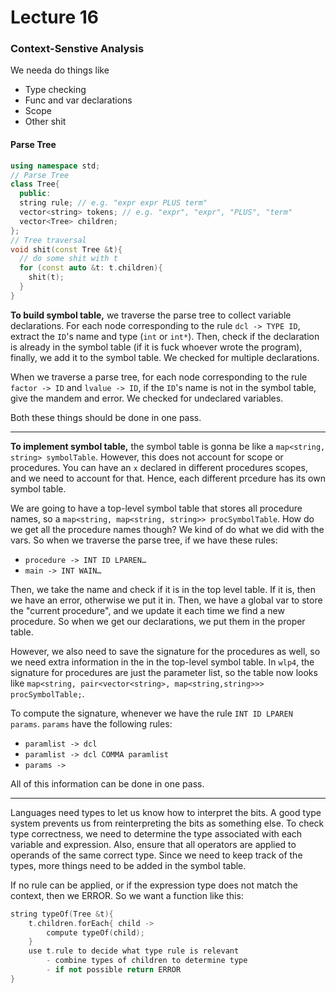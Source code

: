 # Lecture 16

### Context-Senstive Analysis

We needa do things like

* Type checking
* Func and var declarations
* Scope
* Other shit

#### Parse Tree

```c++
using namespace std;
// Parse Tree
class Tree{
  public:
  string rule; // e.g. "expr expr PLUS term"
  vector<string> tokens; // e.g. "expr", "expr", "PLUS", "term"
  vector<Tree> children;
};
// Tree traversal
void shit(const Tree &t){
  // do some shit with t
  for (const auto &t: t.children){
    shit(t);
  }
}
```

**To build symbol table,** we traverse the parse tree to collect variable declarations. For each node corresponding to the rule `dcl -> TYPE ID`, extract the `ID`'s name and type (`int` or `int*`). Then, check if the declaration is already in the symbol table (if it is fuck whoever wrote the program), finally, we add it to the symbol table. We checked for multiple declarations.

When we traverse a parse tree, for each node corresponding to the rule `factor -> ID` and `lvalue -> ID`, if the `ID`'s name is not in the symbol table, give the mandem and error. We checked for undeclared variables.

Both these things should be done in one pass.

---

**To implement symbol table,** the symbol table is gonna be like a `map<string, string> symbolTable`. However, this does not account for scope or procedures. You can have an `x` declared in different procedures scopes, and we need to account for that. Hence, each different prcedure has its own symbol table.

We are going to have a top-level symbol table that stores all procedure names, so a `map<string, map<string, string>> procSymbolTable`. How do we get all the procedure names though? We kind of do what we did with the vars. So when we traverse the parse tree, if we have these rules:

* `procedure -> INT ID LPAREN…`
* `main -> INT WAIN…`

Then, we take the name and check if it is in the top level table. If it is, then we have an error, otherwise we put it in. Then, we have a global var to store the "current procedure", and we update it each time we find a new procedure. So when we get our declarations, we put them in the proper table.

However, we also need to save the signature for the procedures as well, so we need extra information in the in the top-level symbol table. In `wlp4`, the signature for procedures are just the parameter list, so the table now looks like `map<string, pair<vector<string>, map<string,string>>> procSymbolTable;`.

To compute the signature, whenever we have the rule `INT ID LPAREN params`. `params` have the following rules:

* `paramlist -> dcl`
* `paramlist -> dcl COMMA paramlist`
* `params ->`

All of this information can be done in one pass. 

---

Languages need types to let us know how to interpret the bits. A good type system prevents us from reinterpreting the bits as something else. To check type correctness, we need to determine the type associated with each variable and expression. Also, ensure that all operators are applied to operands of the same correct type. Since we need to keep track of the types, more things need to be added in the symbol table.

If no rule can be applied, or if the expression type does not match the context, then we ERROR. So we want a function like this:

```cpp
string typeOf(Tree &t){
	t.children.forEach{ child ->
		compute typeOf(child);
	}
	use t.rule to decide what type rule is relevant
		- combine types of children to determine type
		- if not possible return ERROR
}
```

